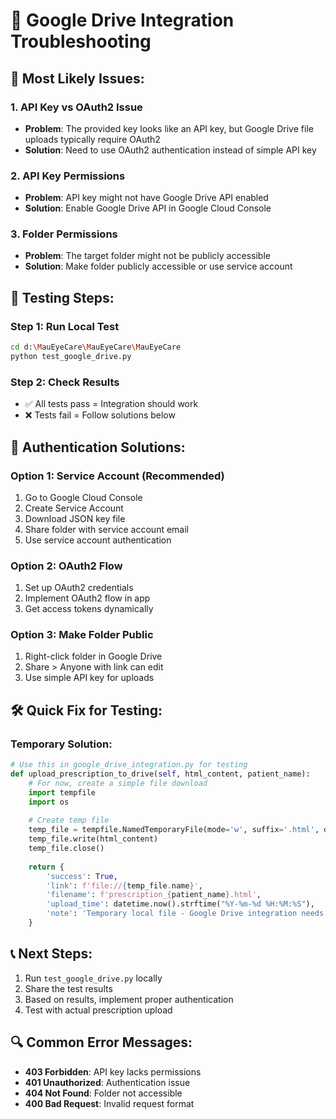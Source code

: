 # 🔧 Google Drive Integration Troubleshooting

## 🚨 Most Likely Issues:

### 1. **API Key vs OAuth2 Issue**
- **Problem**: The provided key looks like an API key, but Google Drive file uploads typically require OAuth2
- **Solution**: Need to use OAuth2 authentication instead of simple API key

### 2. **API Key Permissions**
- **Problem**: API key might not have Google Drive API enabled
- **Solution**: Enable Google Drive API in Google Cloud Console

### 3. **Folder Permissions**
- **Problem**: The target folder might not be publicly accessible
- **Solution**: Make folder publicly accessible or use service account

## 🧪 Testing Steps:

### **Step 1: Run Local Test**
```bash
cd d:\MauEyeCare\MauEyeCare\MauEyeCare
python test_google_drive.py
```

### **Step 2: Check Results**
- ✅ All tests pass = Integration should work
- ❌ Tests fail = Follow solutions below

## 🔑 Authentication Solutions:

### **Option 1: Service Account (Recommended)**
1. Go to Google Cloud Console
2. Create Service Account
3. Download JSON key file
4. Share folder with service account email
5. Use service account authentication

### **Option 2: OAuth2 Flow**
1. Set up OAuth2 credentials
2. Implement OAuth2 flow in app
3. Get access tokens dynamically

### **Option 3: Make Folder Public**
1. Right-click folder in Google Drive
2. Share > Anyone with link can edit
3. Use simple API key for uploads

## 🛠️ Quick Fix for Testing:

### **Temporary Solution:**
```python
# Use this in google_drive_integration.py for testing
def upload_prescription_to_drive(self, html_content, patient_name):
    # For now, create a simple file download
    import tempfile
    import os
    
    # Create temp file
    temp_file = tempfile.NamedTemporaryFile(mode='w', suffix='.html', delete=False)
    temp_file.write(html_content)
    temp_file.close()
    
    return {
        'success': True,
        'link': f'file://{temp_file.name}',
        'filename': f'prescription_{patient_name}.html',
        'upload_time': datetime.now().strftime("%Y-%m-%d %H:%M:%S"),
        'note': 'Temporary local file - Google Drive integration needs OAuth2'
    }
```

## 📞 Next Steps:
1. Run `test_google_drive.py` locally
2. Share the test results
3. Based on results, implement proper authentication
4. Test with actual prescription upload

## 🔍 Common Error Messages:
- **403 Forbidden**: API key lacks permissions
- **401 Unauthorized**: Authentication issue
- **404 Not Found**: Folder not accessible
- **400 Bad Request**: Invalid request format